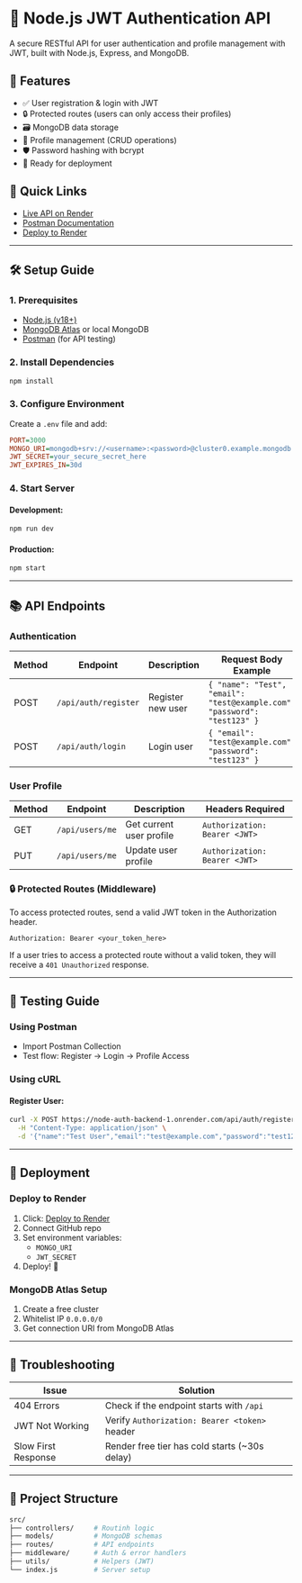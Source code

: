 
# 🔐 Node.js JWT Authentication API

A secure RESTful API for user authentication and profile management with JWT, built with Node.js, Express, and MongoDB.

## 🌟 Features

- ✅ User registration & login with JWT
- 🔒 Protected routes (users can only access their profiles)
- 🗃️ MongoDB data storage
- 🔄 Profile management (CRUD operations)
- 🛡️ Password hashing with bcrypt
- 🚀 Ready for deployment

## 🔗 Quick Links

- [Live API on Render](https://node-auth-backend-1.onrender.com)
- [Postman Documentation](https://skillful-sailboat-072.notion.site/Postman-API-Documentation-for-Node-Auth-Backend-1c5378b5f42f80a4a33ce5c6e2db5dbd)
- [Deploy to Render](https://render.com/deploy)

---

## 🛠️ Setup Guide

### **1. Prerequisites**

- [Node.js (v18+)](https://nodejs.org/)
- [MongoDB Atlas](https://www.mongodb.com/atlas/database) or local MongoDB
- [Postman](https://www.postman.com/) (for API testing)

### **2. Install Dependencies**

```bash
npm install
```

### **3. Configure Environment**

Create a `.env` file and add:

```ini
PORT=3000
MONGO_URI=mongodb+srv://<username>:<password>@cluster0.example.mongodb.net/your-db?retryWrites=true&w=majority
JWT_SECRET=your_secure_secret_here
JWT_EXPIRES_IN=30d
```

### **4. Start Server**

#### Development:
```bash
npm run dev
```

#### Production:
```bash
npm start
```

---

## 📚 API Endpoints

### **Authentication**

| Method | Endpoint           | Description        | Request Body Example |
|--------|-------------------|--------------------|----------------------|
| POST   | `/api/auth/register` | Register new user | `{ "name": "Test", "email": "test@example.com", "password": "test123" }` |
| POST   | `/api/auth/login`  | Login user        | `{ "email": "test@example.com", "password": "test123" }` |

### **User Profile**

| Method | Endpoint         | Description            | Headers Required |
|--------|-----------------|------------------------|------------------|
| GET    | `/api/users/me` | Get current user profile | `Authorization: Bearer <JWT>` |
| PUT    | `/api/users/me` | Update user profile    | `Authorization: Bearer <JWT>` |

### 🔒 **Protected Routes (Middleware)**
To access protected routes, send a valid JWT token in the Authorization header.

```http
Authorization: Bearer <your_token_here>
```

If a user tries to access a protected route without a valid token, they will receive a `401 Unauthorized` response.

---

## 🧪 Testing Guide

### **Using Postman**
- Import Postman Collection
- Test flow: Register → Login → Profile Access

### **Using cURL**
#### Register User:
```bash
curl -X POST https://node-auth-backend-1.onrender.com/api/auth/register \
  -H "Content-Type: application/json" \
  -d '{"name":"Test User","email":"test@example.com","password":"test123"}'
```

---

## 🚀 Deployment

### **Deploy to Render**
1. Click: [Deploy to Render](https://render.com/deploy)
2. Connect GitHub repo
3. Set environment variables:
   - `MONGO_URI`
   - `JWT_SECRET`
4. Deploy! 🚀

### **MongoDB Atlas Setup**
1. Create a free cluster
2. Whitelist IP `0.0.0.0/0`
3. Get connection URI from MongoDB Atlas

---

## 🚨 Troubleshooting

| Issue | Solution |
|--------|----------|
| 404 Errors | Check if the endpoint starts with `/api` |
| JWT Not Working | Verify `Authorization: Bearer <token>` header |
| Slow First Response | Render free tier has cold starts (~30s delay) |

---

## 📂 Project Structure

```bash
src/
├── controllers/     # Routinh logic
├── models/          # MongoDB schemas
├── routes/          # API endpoints
├── middleware/      # Auth & error handlers
├── utils/           # Helpers (JWT)
└── index.js         # Server setup
```

